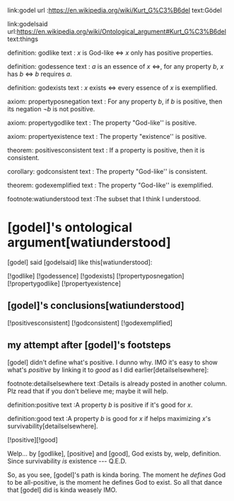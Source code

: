 link:godel
url :https://en.wikipedia.org/wiki/Kurt_G%C3%B6del
text:Gödel

link:godelsaid
url:https://en.wikipedia.org/wiki/Ontological_argument#Kurt_G%C3%B6del
text:things

definition: godlike
text      : $x$ is God-like $\iff$ $x$ only has positive properties.

definition: godessence
text      : $a$ is an essence of $x$ $\iff$, for any property $b$, $x$ has $b$
            $\iff$ $b$ requires $a$.

definition: godexists
text      : $x$ exists $\iff$ every essence of $x$ is exemplified.

axiom: propertyposnegation
text : For any property $b$, if $b$ is positive, then its negation $\lnot b$ is
       not positive.

axiom: propertygodlike
text : The property "God-like'' is positive.

axiom: propertyexistence
text : The property "existence'' is positive.

theorem: positivesconsistent
text   : If a property is positive, then it is consistent.

corollary: godconsistent
text     : The property "God-like'' is consistent.

theorem: godexemplified
text   : The property "God-like'' is exemplified.

footnote:watiunderstood
text    :The subset that I think I understood.

# [godel]'s ontological argument[watiunderstood]

[godel] said [godelsaid] like this[watiunderstood]:

[!godlike]
[!godessence]
[!godexists]
[!propertyposnegation]
[!propertygodlike]
[!propertyexistence]

## [godel]'s conclusions[watiunderstood]

[!positivesconsistent]
[!godconsistent]
[!godexemplified]

## my attempt after [godel]'s footsteps

[godel] didn't define what's positive.  I dunno why.  IMO it's easy to show
what's _positive_ by linking it to _good_ as I did earlier[detailselsewhere]:

footnote:detailselsewhere
text    :Details is already posted in another column.  Plz read that if you
         don't believe me; maybe it will help.

definition:positive
text      :A property $b$ is positive if it's good for $x$.

definition:good
text      :A property $b$ is good for $x$ if helps maximizing $x$'s
           survivability[detailselsewhere].

[!positive][!good]

Welp... by [godlike], [positive] and [good], God exists by, welp, definition.
Since survivability _is_ existence ---  Q.E.D.

So, as you see, [godel]'s path is kinda boring.  The moment he _defines_ God to
be all-positive, is the moment he defines God to exist.  So all that dance that
[godel] did is kinda weasely IMO.
